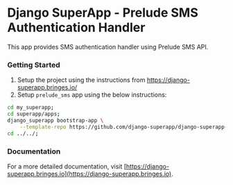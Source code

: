 # Django SuperApp - Prelude SMS Authentication Handler
This app provides SMS authentication handler using Prelude SMS API.
### Getting Started
1. Setup the project using the instructions from https://django-superapp.bringes.io/
2. Setup `prelude_sms` app using the below instructions:
```bash
cd my_superapp;
cd superapp/apps;
django_superapp bootstrap-app \
    --template-repo https://github.com/django-superapp/django-superapp-prelude-sms ./prelude_sms;
cd ../../;
```

### Documentation
For a more detailed documentation, visit [https://django-superapp.bringes.io](https://django-superapp.bringes.io).
